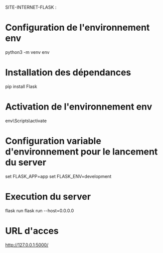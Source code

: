 SITE-INTERNET-FLASK :

# Configuration de l'environnement env
python3 -m venv env

# Installation des dépendances
pip install Flask

# Activation de l'environnement env
env\Scripts\activate

# Configuration variable d'environnement pour le lancement du server
set FLASK_APP=app
set FLASK_ENV=development

# Execution du server
flask run
flask run --host=0.0.0.0

# URL d'acces
http://127.0.0.1:5000/